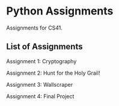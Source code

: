 # Python Assignments

Assignments for CS41.

## List of Assignments

Assignment 1: Cryptography

Assignment 2: Hunt for the Holy Grail!

Assignment 3: Wallscraper

Assignment 4: Final Project

